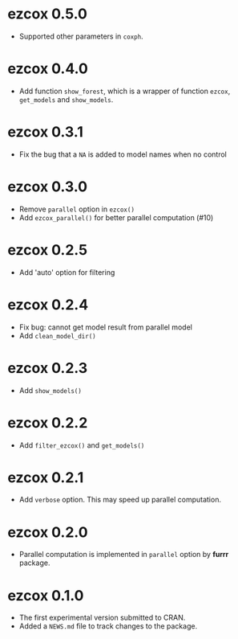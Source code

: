 # ezcox 0.5.0

* Supported other parameters in `coxph`.


# ezcox 0.4.0

* Add function `show_forest`, which is a wrapper of
function `ezcox`, `get_models` and `show_models`.

# ezcox 0.3.1

* Fix the bug that a `NA` is added to model names when no control

# ezcox 0.3.0

* Remove `parallel` option in `ezcox()`
* Add `ezcox_parallel()` for better parallel computation (#10)

# ezcox 0.2.5

* Add 'auto' option for filtering

# ezcox 0.2.4

* Fix bug: cannot get model result from parallel model
* Add `clean_model_dir()`

# ezcox 0.2.3

* Add `show_models()`

# ezcox 0.2.2

* Add `filter_ezcox()` and `get_models()`

# ezcox 0.2.1

* Add `verbose` option. This may speed up parallel computation.

# ezcox 0.2.0

* Parallel computation is implemented in `parallel` option by **furrr** package.

# ezcox 0.1.0

* The first experimental version submitted to CRAN.
* Added a `NEWS.md` file to track changes to the package.
